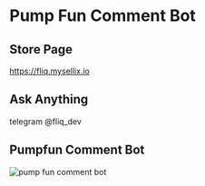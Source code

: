 # Pump Fun Comment Bot

## Store Page
https://fliq.mysellix.io

## Ask Anything
telegram @fliq_dev

## Pumpfun Comment Bot
![pump fun comment bot](https://imagedelivery.net/95QNzrEeP7RU5l5WdbyrKw/0ffc8ec6-88c0-43e7-5d29-6269e1a24a00/shopitem)
